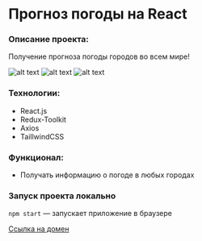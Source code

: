 # Прогноз погоды на React

### Описание проекта:

Получение прогноза погоды городов во всем мире!

![alt text](https://github.com/Sergynya174/socket-client/blob/main/img1.png?raw=true)
![alt text](https://github.com/Sergynya174/socket-client/blob/main/img2.png?raw=true)
![alt text](https://github.com/Sergynya174/socket-client/blob/main/img3.png?raw=true)

### Технологии:

- React.js
- Redux-Toolkit
- Axios
- TaillwindCSS

### Функционал:

- Получать информацию о погоде в любых городах

### Запуск проекта локально

`npm start` — запускает приложение в браузере

[Ссылка на домен]()
